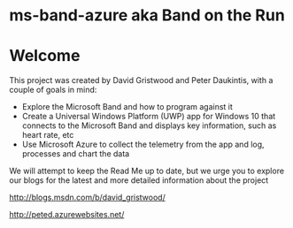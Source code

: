 # ms-band-azure aka Band on the Run

# Welcome

This project was created by David Gristwood and Peter Daukintis, with a couple of goals in mind:

- Explore the Microsoft Band and how to program against it
- Create a Universal Windows Platform (UWP) app for Windows 10 that connects to the Microsoft Band and displays key information, such as heart rate, etc
- Use Microsoft Azure to collect the telemetry from the app and log, processes and chart the data

We will attempt to keep the Read Me up to date, but we urge you to explore our blogs for the latest and more detailed information about the project

http://blogs.msdn.com/b/david_gristwood/

http://peted.azurewebsites.net/


